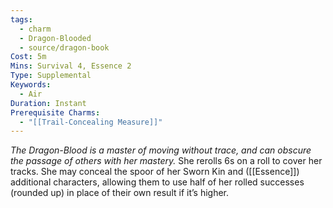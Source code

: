 ```yaml
---
tags:
  - charm
  - Dragon-Blooded
  - source/dragon-book
Cost: 5m
Mins: Survival 4, Essence 2
Type: Supplemental
Keywords:
  - Air
Duration: Instant
Prerequisite Charms:
  - "[[Trail-Concealing Measure]]"
---
```

*The Dragon-Blood is a master of moving without trace, and can obscure the passage of others with her mastery.*
She rerolls 6s on a roll to cover her tracks. She may conceal the spoor of her Sworn Kin and ([[Essence]]) additional characters, allowing them to use half of her rolled successes (rounded up) in place of their own result if it’s higher.